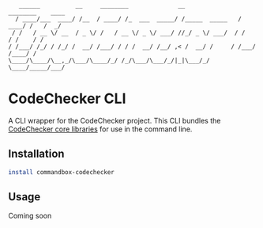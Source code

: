```
   ______          __     ________              __                ________    ____
  / ____/___  ____/ /__  / ____/ /_  ___  _____/ /_____  _____   / ____/ /   /  _/
 / /   / __ \/ __  / _ \/ /   / __ \/ _ \/ ___/ //_/ _ \/ ___/  / /   / /    / /  
/ /___/ /_/ / /_/ /  __/ /___/ / / /  __/ /__/ ,< /  __/ /     / /___/ /____/ /   
\____/\____/\__,_/\___/\____/_/ /_/\___/\___/_/|_|\___/_/      \____/_____/___/  
```

# CodeChecker CLI

A CLI wrapper for the CodeChecker project.  This CLI bundles the [CodeChecker core libraries](https://github.com/coldbox-modules/codechecker-core) for use in the command line.

## Installation

```bash
install commandbox-codechecker
```

## Usage

Coming soon
